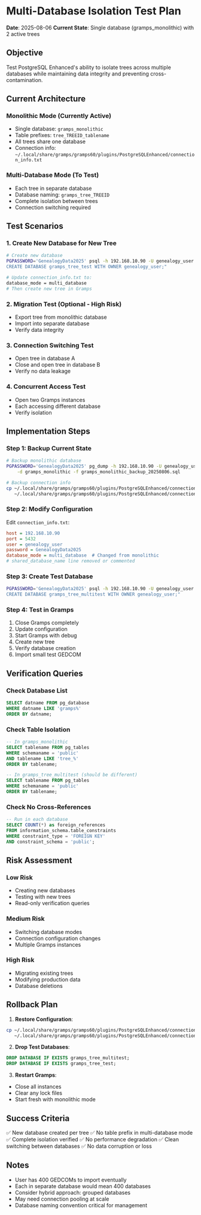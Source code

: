 # Multi-Database Isolation Test Plan
**Date**: 2025-08-06
**Current State**: Single database (gramps_monolithic) with 2 active trees

## Objective
Test PostgreSQL Enhanced's ability to isolate trees across multiple databases while maintaining data integrity and preventing cross-contamination.

## Current Architecture

### Monolithic Mode (Currently Active)
- Single database: `gramps_monolithic`
- Table prefixes: `tree_TREEID_tablename`
- All trees share one database
- Connection info: `~/.local/share/gramps/gramps60/plugins/PostgreSQLEnhanced/connection_info.txt`

### Multi-Database Mode (To Test)
- Each tree in separate database
- Database naming: `gramps_tree_TREEID`
- Complete isolation between trees
- Connection switching required

## Test Scenarios

### 1. Create New Database for New Tree
```bash
# Create new database
PGPASSWORD='GenealogyData2025' psql -h 192.168.10.90 -U genealogy_user -d postgres -c "
CREATE DATABASE gramps_tree_test WITH OWNER genealogy_user;"

# Update connection_info.txt to:
database_mode = multi_database
# Then create new tree in Gramps
```

### 2. Migration Test (Optional - High Risk)
- Export tree from monolithic database
- Import into separate database
- Verify data integrity

### 3. Connection Switching Test
- Open tree in database A
- Close and open tree in database B
- Verify no data leakage

### 4. Concurrent Access Test
- Open two Gramps instances
- Each accessing different database
- Verify isolation

## Implementation Steps

### Step 1: Backup Current State
```bash
# Backup monolithic database
PGPASSWORD='GenealogyData2025' pg_dump -h 192.168.10.90 -U genealogy_user \
    -d gramps_monolithic -f gramps_monolithic_backup_20250806.sql

# Backup connection info
cp ~/.local/share/gramps/gramps60/plugins/PostgreSQLEnhanced/connection_info.txt \
   ~/.local/share/gramps/gramps60/plugins/PostgreSQLEnhanced/connection_info.txt.bak
```

### Step 2: Modify Configuration
Edit `connection_info.txt`:
```ini
host = 192.168.10.90
port = 5432
user = genealogy_user
password = GenealogyData2025
database_mode = multi_database  # Changed from monolithic
# shared_database_name line removed or commented
```

### Step 3: Create Test Database
```bash
PGPASSWORD='GenealogyData2025' psql -h 192.168.10.90 -U genealogy_user -d postgres -c "
CREATE DATABASE gramps_tree_multitest WITH OWNER genealogy_user;"
```

### Step 4: Test in Gramps
1. Close Gramps completely
2. Update configuration
3. Start Gramps with debug
4. Create new tree
5. Verify database creation
6. Import small test GEDCOM

## Verification Queries

### Check Database List
```sql
SELECT datname FROM pg_database 
WHERE datname LIKE 'gramps%' 
ORDER BY datname;
```

### Check Table Isolation
```sql
-- In gramps_monolithic
SELECT tablename FROM pg_tables 
WHERE schemaname = 'public' 
AND tablename LIKE 'tree_%'
ORDER BY tablename;

-- In gramps_tree_multitest (should be different)
SELECT tablename FROM pg_tables 
WHERE schemaname = 'public'
ORDER BY tablename;
```

### Check No Cross-References
```sql
-- Run in each database
SELECT COUNT(*) as foreign_references
FROM information_schema.table_constraints
WHERE constraint_type = 'FOREIGN KEY'
AND constraint_schema = 'public';
```

## Risk Assessment

### Low Risk
- Creating new databases
- Testing with new trees
- Read-only verification queries

### Medium Risk
- Switching database modes
- Connection configuration changes
- Multiple Gramps instances

### High Risk
- Migrating existing trees
- Modifying production data
- Database deletions

## Rollback Plan

1. **Restore Configuration**:
```bash
cp ~/.local/share/gramps/gramps60/plugins/PostgreSQLEnhanced/connection_info.txt.bak \
   ~/.local/share/gramps/gramps60/plugins/PostgreSQLEnhanced/connection_info.txt
```

2. **Drop Test Databases**:
```sql
DROP DATABASE IF EXISTS gramps_tree_multitest;
DROP DATABASE IF EXISTS gramps_tree_test;
```

3. **Restart Gramps**:
- Close all instances
- Clear any lock files
- Start fresh with monolithic mode

## Success Criteria

✅ New database created per tree
✅ No table prefix in multi-database mode
✅ Complete isolation verified
✅ No performance degradation
✅ Clean switching between databases
✅ No data corruption or loss

## Notes

- User has 400 GEDCOMs to import eventually
- Each in separate database would mean 400 databases
- Consider hybrid approach: grouped databases
- May need connection pooling at scale
- Database naming convention critical for management